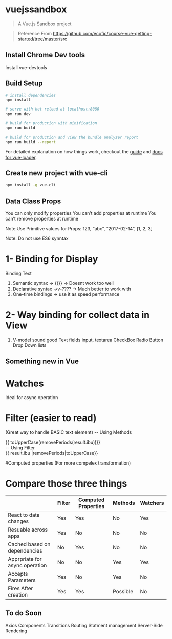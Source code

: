 # vuejssandbox

> A Vue.js Sandbox project

> Reference From https://github.com/ecofic/course-vue-getting-started/tree/master/src
## Install Chrome Dev tools

Install vue-devtools

## Build Setup

``` bash
# install dependencies
npm install

# serve with hot reload at localhost:8080
npm run dev

# build for production with minification
npm run build

# build for production and view the bundle analyzer report
npm run build --report
```

For detailed explanation on how things work, checkout the [guide](http://vuejs-templates.github.io/webpack/) and [docs for vue-loader](http://vuejs.github.io/vue-loader).


## Create new project with vue-cli
``` bash
npm install -g vue-cli
```

## Data Class Props

You can only modify properties
You can’t add properties at runtime You can’t remove properties at runtime

Note:Use  Primitive values for Props: 
      123, “abc”, “2017-02-14”, [1, 2, 3]

Note: Do not use ES6 synntax

# 1- Binding for Display
Binding Text
1. Semantic syntax -> {{}} -> Doesnt work too well
2. Declarative syntax ->v-???? -> Much better to work with 
3.  One-time bindings -> use it as speed performance

# 2- Way binding for collect data in View
1. V-model sound good
   Text fields
      input, textarea
   CheckBox
   Radio Button
   Drop Down lists

## Something new in Vue
# Watches
  Ideal for async operation
  
# Filter (easier to read)
(Great way to handle BASIC text element)
 -- Using Methods
<div> {{ toUpperCase(removePeriods(result.ibu))}} </div>
 -- Using Filter
<div>{{ result.ibu |removePeriods|toUpperCase}} </div>

#Computed properties (For more compelex transformation)
# Compare those three things

|                                | Filter | Computed Properties | Methods  | Watchers |
|--------------------------------|--------|---------------------|----------|----------|
| React to data changes          | Yes    | Yes                 | No       | Yes      |
| Resuable across apps           | Yes    | No                  | No       | No       |
| Cached based on dependencies   | No     | Yes                 | No       | No       |
| Apprpriate for async operation | No     | No                  | Yes      | Yes      |
| Accepts Parameters             | Yes    | No                  | Yes      | No       |
| Fires After creation           | Yes    | Yes                 | Possible | No       |
## To do Soon
Axios 
Components
Transitions
Routing
Statment management 
Server-Side Rendering
